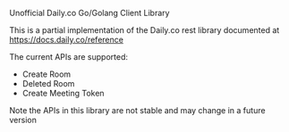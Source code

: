 Unofficial Daily.co Go/Golang Client Library

This is a partial implementation of the Daily.co rest library documented at https://docs.daily.co/reference

The current APIs are supported:
* Create Room
* Deleted Room
* Create Meeting Token

Note the APIs in this library are not stable and may change in a future version
